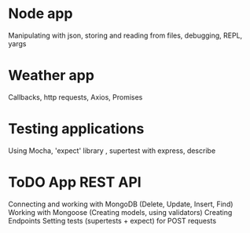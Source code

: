 <h1>Node app</h1>
Manipulating with json, storing and reading from files, debugging, REPL, yargs

<h1>Weather app</h1>
Callbacks, http requests, Axios, Promises

<h1>Testing applications</h1>
Using Mocha, 'expect' library , supertest with express, describe

<h1>ToDO App REST API</h1>
Connecting and working with MongoDB (Delete, Update, Insert, Find)
Working with Mongoose (Creating models, using validators)
Creating Endpoints
Setting tests (supertests + expect) for POST requests